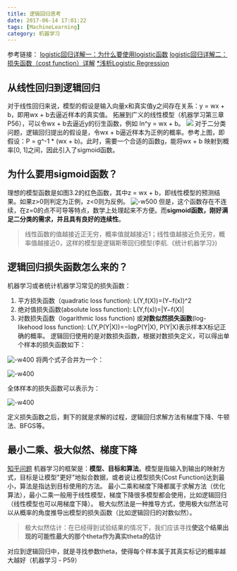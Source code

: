 ```yaml
---
title: 逻辑回归思考
date: 2017-06-14 17:01:22
tags: [MachineLearning]
category: 机器学习
---
```

参考链接：
[logistic回归详解一：为什么要使用logistic函数](http://blog.csdn.net/bitcarmanlee/article/details/51154481)
[logistic回归详解二：损失函数（cost function）详解](http://blog.csdn.net/bitcarmanlee/article/details/51165444)
[*浅析Logistic Regression](https://chenrudan.github.io/blog/2016/01/09/logisticregression.html)
## 从线性回归到逻辑回归
对于线性回归来说，模型的假设是输入向量x和真实值y之间存在关系：y = wx + b，即用wx + b去逼近样本的真实值。
拓展到广义的线性模型（机器学习第三章P56），可以令wx + b去逼近y的衍生函数，例如 ln^y = wx + b。
![](http://7xrhmq.com1.z0.glb.clouddn.com/2017-06-14-14973232448037.jpg)
对于二分类问题，逻辑回归提出的假设是，令wx + b逼近样本为正例的概率。参考上图，即假设：P = g^-1 * (wx + b)。此时，需要一个合适的函数g，能将wx + b 映射到概率[0, 1]之间，因此引入了sigmoid函数。

## 为什么要用sigmoid函数？
理想的模型函数是如图3.2的红色函数，其中z = wx + b，即线性模型的预测结果。如果z>0则判定为正例，z<0则为反例。
![-w500](http://7xrhmq.com1.z0.glb.clouddn.com/2017-06-14-14972714947069.jpg)
但是，这个函数存在不连续，在z=0的点不可导等特点，数学上处理起来不方便。而**sigmoid函数，刚好满足二分类的需求，并且具有良好的连续性**。
>线性函数的值越接近正无穷，概率值就越接近1；线性值越接近负无穷，概率值越接近0，这样的模型是逻辑斯蒂回归模型(李航.《统计机器学习》)

## 逻辑回归损失函数怎么来的？
机器学习或者统计机器学习常见的损失函数：

1. 平方损失函数（quadratic loss function): L(Y,f(X))=(Y−f(x))^2
2. 绝对值损失函数(absolute loss function): L(Y,f(x))=|Y−f(X)|
3. 对数损失函数（logarithmic loss function) 或**对数似然损失函数**(log-likehood loss function):
L(Y,P(Y|X))=−logP(Y|X), P(Y|X)表示样本X标记正确的概率。
逻辑回归使用的是对数损失函数，根据对数损失定义，可以得出单个样本的损失函数如下：

![-w400](http://7xrhmq.com1.z0.glb.clouddn.com/2017-06-14-14973239587272.jpg)
将两个式子合并为一个：

![-w400](http://7xrhmq.com1.z0.glb.clouddn.com/2017-06-14-14973241686186.jpg)

全体样本的损失函数可以表示为：

![-w400](http://7xrhmq.com1.z0.glb.clouddn.com/2017-06-14-14973241924422.jpg)

定义损失函数之后，剩下的就是求解的过程，逻辑回归求解方法有梯度下降、牛顿法、BFGS等。
## 最小二乘、极大似然、梯度下降
[知乎问题](https://www.zhihu.com/question/24900876)
机器学习的框架是：**模型、目标和算法**。模型是指输入到输出的映射方式，目标是让模型"更好"地拟合数据，或者说让模型损失(Cost Function)达到最小，算法是指达到目标使用的方法。
最小二乘和梯度下降都属于求解方法（优化算法），最小二乘一般用于线性模型，梯度下降很多模型都会使用，比如逻辑回归（线性模型也可以用梯度下降）。
极大似然法是一种推导方式，使用极大似然法可以从概率的角度推导出模型的损失函数（比如逻辑回归的对数似然）。
>极大似然估计：在已经得到试验结果的情况下，我们应该寻找**使这个结果出现的可能性最大的那个theta作为真实theta的估计**

对应到逻辑回归中，就是寻找参数theta，使得每个样本属于其真实标记的概率越大越好（机器学习 - P59）



